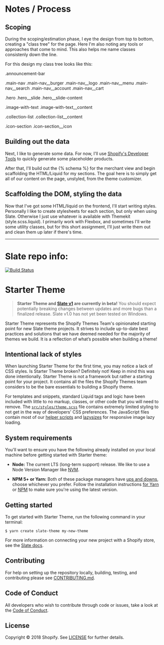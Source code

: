 # Notes / Process

## Scoping
During the scoping/estimation phase, I eye the design from top to bottom, creating a "class tree" for the page. Here I'm also noting any tools or approaches that come to mind. This also helps me name classes consistenly down the line.

For this design my class tree looks like this:

.announcement-bar

.main-nav
  .main-nav__burger
  .main-nav__logo
  .main-nav__menu
  .main-nav__search
  .main-nav__account
  .main-nav__cart

.hero
  .hero__slide
  .hero__slide-content
  
.image-with-text
  .image-with-text__content


.collection-list
  .collection-list__content

.icon-section
  .icon-section__icon 

## Building out the data
Next, I like to generate some data. For now, I'll use [Shopify's Developer Tools](https://help.shopify.com/en/api/tools/developer-tools) to quickly generate some placeholder products. 

After that, I'll build out the {% schema %} for the merchant view and begin scaffolding the HTML/Liquid for my sections. The goal here is to simply get all of our content on the page, unstyled, from the theme customizer. 

## Scaffolding the DOM, styling the data
Now that I've got some HTML/liquid on the frontend, I'll start writing styles. Personally I like to create stylesheets for each section, but only when using Slate. Otherwise I just use whatever is available with Themekit (style.scss.liquid). I primarily work with Flexbox, and sometimes I'll write some utility classes, but for this short assignment, I'll just write them out and clean them up later if there's time. 



---

# Slate repo info:

[![Build Status](https://travis-ci.org/Shopify/starter-theme.svg?branch=master)](https://travis-ci.org/Shopify/starter-theme)

# Starter Theme

> **Starter Theme and [Slate v1](https://github.com/Shopify/slate) are currently in beta!** You should expect potentially breaking changes between updates and more bugs than a finalized release. Slate v1.0 has not yet been tested on Windows.

Starter Theme represents the Shopify Themes Team's opinionated starting point for new Slate theme projects. It strives to include up-to-date best practices and solutions that we have deemed needed for the majority of themes we build. It is a reflection of what’s possible when building a theme!

## Intentional lack of styles

When launching Starter Theme for the first time, you may notice a lack of CSS styles. Is Starter Theme broken? Definitely not! Keep in mind this was done intentionally. Starter Theme is not a framework but rather a starting point for your project. It contains all the files the Shopify Themes team considers to be the bare essentials to building a Shopify theme.

For templates and snippets, standard Liquid tags and logic have been included with little to no markup, classes, or other code that you will need to remove. The [`src/styles/theme.scss`](https://github.com/Shopify/starter-theme/blob/master/src/assets/styles/theme.scss) file contains extremely limited styling to not get in the way of developers' CSS preferences. The JavaScript files contain most of our [helper scripts](https://github.com/Shopify/theme-scripts/tree/master/packages) and [lazysizes](https://github.com/aFarkas/lazysizes) for responsive image lazy loading.

## System requirements

You'll want to ensure you have the following already installed on your local machine before getting started with Starter theme:

- **Node:** The current LTS (long-term support) release. We like to use a Node Version Manager like [NVM](https://github.com/creationix/nvm).

- **NPM 5+ or Yarn:** Both of these package managers have [ups and downs](https://blog.risingstack.com/yarn-vs-npm-node-js-package-managers/), choose whichever you prefer. Follow the installation instructions [for Yarn](https://yarnpkg.com/en/docs/install) or [NPM](https://www.npmjs.com/get-npm) to make sure you're using the latest version.

## Getting started

To get started with Starter Theme, run the following command in your terminal:

```
$ yarn create slate-theme my-new-theme
```

For more information on connecting your new project with a Shopify store, see the [Slate docs](https://github.com/Shopify/slate/wiki/3.-Connect-to-your-store).

## Contributing

For help on setting up the repository locally, building, testing, and contributing
please see [CONTRIBUTING.md](https://github.com/Shopify/starter-theme/blob/master/CONTRIBUTING.md).

## Code of Conduct

All developers who wish to contribute through code or issues, take a look at the
[Code of Conduct](https://github.com/Shopify/starter-theme/blob/master/CODE_OF_CONDUCT.md).

## License

Copyright © 2018 Shopify. See [LICENSE](https://github.com/Shopify/starter-theme/blob/master/LICENSE) for further details.
